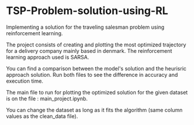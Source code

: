 # TSP-Problem-solution-using-RL
Implementing a solution for the traveling salesman problem using reinforcement learning.

The project consists of creating and plotting the most optimized trajectory for a delivery company mainly based in denmark. The reinforcement learning approach used is SARSA.

You can find a comparison between the model's solution and the heurisric approach solution. Run both files to see the difference in accuracy and execution time.

The main file to run for plotting the optimized solution for the given dataset is on the file : main_project.ipynb.

You can change the dataset as long as it fits the algorithm (same column values as the clean_data file).

